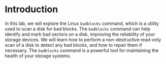 # Introduction

In this lab, we will explore the Linux `badblocks` command, which is a utility used to scan a disk for bad blocks. The `badblocks` command can help identify and mark bad sectors on a disk, improving the reliability of your storage devices. We will learn how to perform a non-destructive read-only scan of a disk to detect any bad blocks, and how to repair them if necessary. The `badblocks` command is a powerful tool for maintaining the health of your storage systems.
